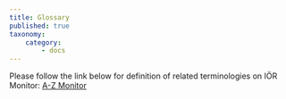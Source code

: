 ```yaml
---
title: Glossary
published: true
taxonomy:
    category:
        - docs
---
```


Please follow the link below for definition of related terminologies on IÖR Monitor:
[A-Z Monitor](https://www.ioer-monitor.de/en/methodology/glossary/a/)
